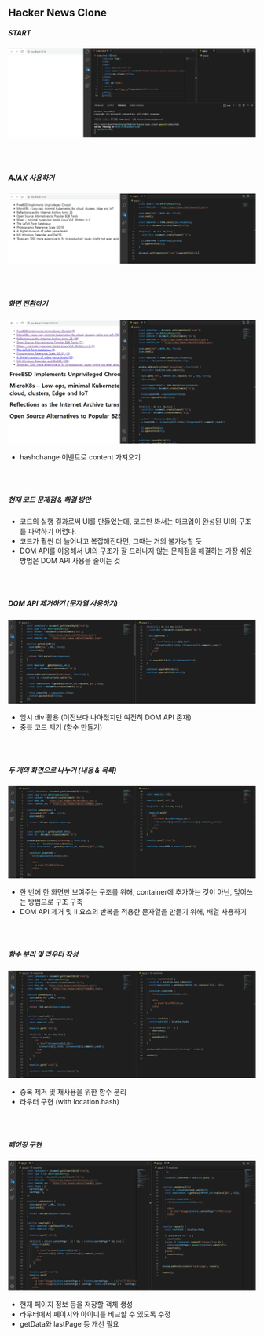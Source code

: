## Hacker News Clone



##### START

![image-20210722210030627](https://github.com/heecheol1508/TIL/blob/master/hacker_news_clone/images/00.jpg)

<br/><br/>



##### AJAX 사용하기

![image-20210722210349115](https://github.com/heecheol1508/TIL/blob/master/hacker_news_clone/images/01.jpg)

<br/><br/>



##### 화면 전환하기

![image-20210722213615207](https://github.com/heecheol1508/TIL/blob/master/hacker_news_clone/images/02.jpg)

- hashchange 이벤트로 content 가져오기

<br/><br/>



##### 현재 코드 문제점 & 해결 방안

- 코드의 실행 결과로써 UI를 만들었는데, 코드만 봐서는 마크업이 완성된 UI의 구조를 파악하기 어렵다.
- 코드가 훨씬 더 늘어나고 복잡해진다면, 그때는 거의 불가능할 듯
- DOM API를 이용해서 UI의 구조가 잘 드러나지 않는 문제점을 해결하는 가장 쉬운 방법은 DOM API 사용을 줄이는 것

<br/><br/>



##### DOM API 제거하기 (문자열 사용하기)

![image-20210723131337382](https://github.com/heecheol1508/TIL/blob/master/hacker_news_clone/images/03.jpg)

- 임시 div 활용 (이전보다 나아졌지만 여전히 DOM API 존재)
- 중복 코드 제거 (함수 만들기)

<br/><br/>



##### 두 개의 화면으로 나누기 (내용 & 목록)

![image-20210723133526447](https://github.com/heecheol1508/TIL/blob/master/hacker_news_clone/images/04.jpg)

- 한 번에 한 화면만 보여주는 구조를 위해, container에 추가하는 것이 아닌, 덮어쓰는 방법으로 구조 구축
- DOM API 제거 및 li 요소의 반복을 적용한 문자열을 만들기 위해, 배열 사용하기

<br/><br/>



##### 함수 분리 및 라우터 작성

![image-20210723134733052](https://github.com/heecheol1508/TIL/blob/master/hacker_news_clone/images/05.jpg)

- 중복 제거 및 재사용을 위한 함수 분리
- 라우터 구현 (with location.hash)

<br/><br/>



##### 페이징 구현

![image-20210723144700786](https://github.com/heecheol1508/TIL/blob/master/hacker_news_clone/images/06.jpg)

- 현재 페이지 정보 등을 저장할 객체 생성
- 라우터에서 페이지와 아이디를 비교할 수 있도록 수정
- getData와 lastPage 등 개선 필요






